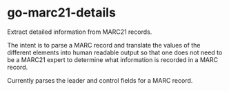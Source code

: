 # go-marc21-details

Extract detailed information from MARC21 records.

The intent is to parse a MARC record and translate the values of the
different elements into human readable output so that one does not need
to be a MARC21 expert to determine what information is recorded in a
MARC record.

Currently parses the leader and control fields for a MARC record.
